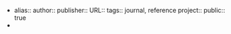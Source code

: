 - alias::
  author::
  publisher:: 
  URL:: 
  tags:: journal, reference
  project:: 
  public:: true
-